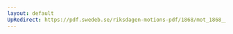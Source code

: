 ```yaml
---
layout: default
UpRedirect: https://pdf.swedeb.se/riksdagen-motions-pdf/1868/mot_1868__ak__00241.pdf
---
```

